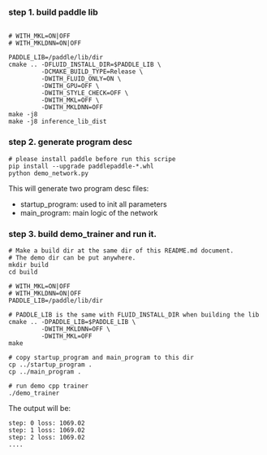 
### step 1. build paddle lib

```

# WITH_MKL=ON|OFF
# WITH_MKLDNN=ON|OFF

PADDLE_LIB=/paddle/lib/dir
cmake .. -DFLUID_INSTALL_DIR=$PADDLE_LIB \
         -DCMAKE_BUILD_TYPE=Release \
         -DWITH_FLUID_ONLY=ON \
         -DWITH_GPU=OFF \
         -DWITH_STYLE_CHECK=OFF \
         -DWITH_MKL=OFF \
         -DWITH_MKLDNN=OFF
make -j8
make -j8 inference_lib_dist
```

### step 2. generate program desc
```
# please install paddle before run this scripe
pip install --upgrade paddlepaddle-*.whl
python demo_network.py
```

This will generate two program desc files:
  - startup_program: used to init all parameters
  - main_program: main logic of the network

### step 3. build demo_trainer and run it.


```
# Make a build dir at the same dir of this README.md document.
# The demo dir can be put anywhere.
mkdir build
cd build

# WITH_MKL=ON|OFF
# WITH_MKLDNN=ON|OFF
PADDLE_LIB=/paddle/lib/dir

# PADDLE_LIB is the same with FLUID_INSTALL_DIR when building the lib
cmake .. -DPADDLE_LIB=$PADDLE_LIB \
         -DWITH_MKLDNN=OFF \
         -DWITH_MKL=OFF
make

# copy startup_program and main_program to this dir
cp ../startup_program .
cp ../main_program .

# run demo cpp trainer
./demo_trainer

```

The output will be:
```
step: 0 loss: 1069.02
step: 1 loss: 1069.02
step: 2 loss: 1069.02
....
```
